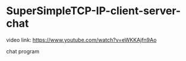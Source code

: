 # SuperSimpleTCP-IP-client-server-chat

video link:
https://www.youtube.com/watch?v=eWKKAjfn9Ao

chat program
